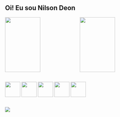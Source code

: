## Oi! Eu sou Nilson Deon

<div>
  <a href="https://github.com/NilsonDeon"></a>
  <img width="48%" height="180px" src="https://github-readme-stats.vercel.app/api?username=NilsonDeon&show_icons=true&theme=merko">
  <img width="48%" height="180px" src="https://github-readme-stats.vercel.app/api/top-langs/?username=NilsonDeon&layout=compact&langs_count-8&theme=merko">
</div>

##

<div>
  <img height="50px" src="https://cdn.jsdelivr.net/gh/devicons/devicon/icons/c/c-original.svg" />
  <img height="50px" src="https://cdn.jsdelivr.net/gh/devicons/devicon/icons/python/python-original.svg" />
  <img height="50px" src="https://cdn.jsdelivr.net/gh/devicons/devicon/icons/html5/html5-original.svg" />
  <img height="50px" src="https://cdn.jsdelivr.net/gh/devicons/devicon/icons/css3/css3-original.svg" />
  <img height="50px" src="https://cdn.jsdelivr.net/gh/devicons/devicon/icons/javascript/javascript-original.svg" />
</div>

##

<div>
  <a href="https://www.linkedin.com/in/nilson-deon-cordeiro-filho-a895a120b/"><img src="https://img.shields.io/badge/LinkedIn-0077B5?style=for-the-badge&logo=linkedin&logoColor=white" /></a>
</div>
